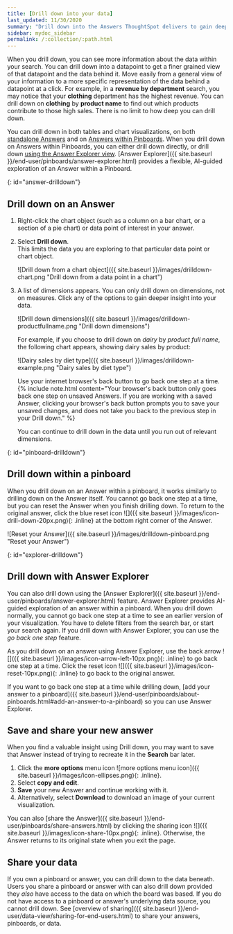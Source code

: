 ```yaml
---
title: [Drill down into your data]
last_updated: 11/30/2020
summary: "Drill down into the Answers ThoughtSpot delivers to gain deeper insights into the many layers of your data."
sidebar: mydoc_sidebar
permalink: /:collection/:path.html
---
```

When you drill down, you can see more information about the data within your search. You can drill down into a datapoint to get a finer grained view of that datapoint and the data behind it. Move easily from a general view of your information to a more specific representation of the data behind a datapoint at a click. For example, in a **revenue by department** search, you may notice that your **clothing** department has the highest revenue. You can drill down on **clothing** by **product name** to find out which products contribute to those high sales. There is no limit to how deep you can drill down.

You can drill down in both tables and chart visualizations, on both [standalone Answers](#answer-drilldown) and on [Answers within Pinboards](#pinboard-drilldown). When you drill down on Answers within Pinboards, you can either drill down directly, or drill down [using the Answer Explorer view](#explorer-drilldown). [Answer Explorer]({{ site.baseurl }}/end-user/pinboards/answer-explorer.html) provides a flexible, AI-guided exploration of an Answer within a Pinboard.

{: id="answer-drilldown"}
## Drill down on an Answer

1. Right-click the chart object (such as a column on a bar chart, or a section of a pie chart) or data point of interest in your answer.

2. Select **Drill down**.<br>
This limits the data you are exploring to that particular data point or chart object.

    ![Drill down from a chart object]({{ site.baseurl }}/images/drilldown-chart.png "Drill down from a data point in a chart")
    <!--{% include image.html file="drilldown-chart.png" title="Drill down from a data point in a chart" alt="You can drill down from a column in your data, in either table or visualization mode." caption="Drill down from a data point in a chart" %}-->

2. A list of dimensions appears. You can only drill down on dimensions, not on measures. Click any of the options to gain deeper insight into your data.

    ![Drill down dimensions]({{ site.baseurl }}/images/drilldown-productfullname.png "Drill down dimensions")
    <!--{% include image.html file="drilldown-productfullname.png" title="Drill down dimensions" alt="A list of dimensions, or column names, that you can drill down on appears. Select one to drill down." caption="Drill down dimensions" %}-->

    For example, if you choose to drill down on *dairy* by *product full name*, the following chart appears, showing dairy sales by product:

    ![Dairy sales by diet type]({{ site.baseurl }}/images/drilldown-example.png "Dairy sales by diet type")
    <!--{% include image.html file="drilldown-example.png" title="Dairy sales by diet type" alt="Drill down on the dairy column and select diet type to see a chart showing dairy sales by diet type" caption="Dairy sales by diet type" %}-->

    Use your internet browser's back button to go back one step at a time.
    {% include note.html content="Your browser's back button only goes back one step on unsaved Answers. If you are working with a saved Answer, clicking your browser's back button prompts you to save your unsaved changes, and does not take you back to the previous step in your Drill down." %}

    You can continue to drill down in the data until you run out of relevant dimensions.

{: id="pinboard-drilldown"}
## Drill down within a pinboard
When you drill down on an Answer within a pinboard, it works similarly to drilling down on the Answer itself. You cannot go back one step at a time, but you can reset the Answer when you finish drilling down. To return to the original answer, click the blue reset icon ![]({{ site.baseurl }}/images/icon-drill-down-20px.png){: .inline} at the bottom right corner of the Answer.

![Reset your Answer]({{ site.baseurl }}/images/drilldown-pinboard.png "Reset your Answer")
<!--{% include image.html file="drilldown-pinboard.png" title="Reset your Answer" alt="Click the blue reset icon at the bottom right corner of the Answer to return to the original Answer." caption="Reset your Answer" %}-->

{: id="explorer-drilldown"}
## Drill down with Answer Explorer
You can also drill down using the [Answer Explorer]({{ site.baseurl }}/end-user/pinboards/answer-explorer.html) feature. Answer Explorer provides AI-guided exploration of an answer within a pinboard. When you drill down normally, you cannot go back one step at a time to see an earlier version of your visualization. You have to delete filters from the search bar, or start your search again. If you drill down with Answer Explorer, you can use the *go back one step* feature.

As you drill down on an answer using Answer Explorer, use the back arrow ![]({{ site.baseurl }}/images/icon-arrow-left-10px.png){: .inline} to go back one step at a time. Click the reset icon ![]({{ site.baseurl }}/images/icon-reset-10px.png){: .inline} to go back to the original answer.

If you want to go back one step at a time while drilling down, [add your answer to a pinboard]({{ site.baseurl }}/end-user/pinboards/about-pinboards.html#add-an-answer-to-a-pinboard) so you can use Answer Explorer.

## Save and share your new answer
When you find a valuable insight using Drill down, you may want to save that Answer instead of trying to recreate it in the **Search** bar later.
1. Click the **more options** menu icon ![more options menu icon]({{ site.baseurl }}/images/icon-ellipses.png){: .inline}.
2. Select **copy and edit**.
3. **Save** your new Answer and continue working with it.
3. Alternatively, select **Download** to download an image of your current visualization.

You can also [share the Answer]({{ site.baseurl }}/end-user/pinboards/share-answers.html) by clicking the sharing icon ![]({{ site.baseurl }}/images/icon-share-10px.png){: .inline}. Otherwise, the Answer returns to its original state when you exit the page.

## Share your data
If you own a pinboard or answer, you can drill down to the data beneath.
Users you share a pinboard or answer with can also drill down provided they _also_
have access to the data on which the board was based. If you do not have access to a pinboard or answer's underlying data source, you cannot drill down. See [overview of sharing]({{ site.baseurl }}/end-user/data-view/sharing-for-end-users.html) to share your answers, pinboards, or data.
